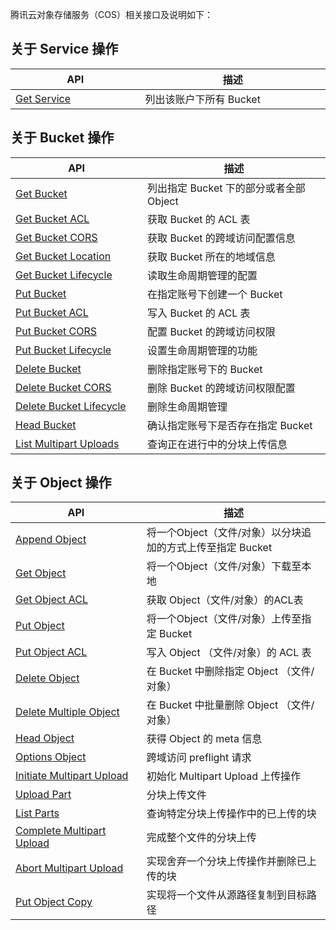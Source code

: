 腾讯云对象存储服务（COS）相关接口及说明如下：

## 关于 Service 操作
<style rel="stylesheet">
table th:nth-of-type(1) {
width: 350px;	
}
table th:nth-of-type(2) {
width:550px;	
}
</style>

| API | 描述 |
|---------|---------|
| [Get Service](https://cloud.tencent.com/document/product/436/8291) | 列出该账户下所有 Bucket  | 

## 关于 Bucket 操作

| API | 描述 |
|---------|---------|
| [Get Bucket](https://cloud.tencent.com/document/product/436/7734) | 列出指定 Bucket 下的部分或者全部 Object | 
| [Get Bucket ACL](https://cloud.tencent.com/document/product/436/7733) | 获取 Bucket 的 ACL 表 | 
| [Get Bucket CORS](https://cloud.tencent.com/document/product/436/8274) | 获取 Bucket 的跨域访问配置信息 | 
| [Get Bucket Location](https://cloud.tencent.com/document/product/436/8275) | 获取 Bucket 所在的地域信息 | 
| [Get Bucket Lifecycle](https://cloud.tencent.com/document/product/436/8278) | 读取生命周期管理的配置 | 
| [Put Bucket](https://cloud.tencent.com/document/product/436/7738) | 在指定账号下创建一个 Bucket | 
| [Put Bucket ACL ](https://cloud.tencent.com/document/product/436/7737)| 写入 Bucket 的 ACL 表 | 
| [Put Bucket CORS](https://cloud.tencent.com/document/product/436/8279) | 配置 Bucket 的跨域访问权限 | 
| [Put Bucket Lifecycle](https://cloud.tencent.com/document/product/436/8280) | 设置生命周期管理的功能 | 
| [Delete Bucket](https://cloud.tencent.com/document/product/436/7732) | 删除指定账号下的 Bucket  | 
| [Delete Bucket CORS](https://cloud.tencent.com/document/product/436/8283) | 删除 Bucket 的跨域访问权限配置  | 
| [Delete Bucket Lifecycle](https://cloud.tencent.com/document/product/436/8284) | 删除生命周期管理  |
| [Head Bucket](https://cloud.tencent.com/document/product/436/7735) | 确认指定账号下是否存在指定 Bucket | 
| [List Multipart Uploads](https://cloud.tencent.com/document/product/436/7736) | 查询正在进行中的分块上传信息 | 

## 关于 Object 操作

| API | 描述 |
|---------|---------|
| [Append Object](https://cloud.tencent.com/document/product/436/7741) | 将一个Object（文件/对象）以分块追加的方式上传至指定 Bucket  | 
| [Get Object](https://cloud.tencent.com/document/product/436/7753) | 将一个Object（文件/对象）下载至本地 | 
| [Get Object ACL](https://cloud.tencent.com/document/product/436/7744) | 获取 Object（文件/对象）的ACL表 | 
| [Put Object](https://cloud.tencent.com/document/product/436/7749) | 将一个Object（文件/对象）上传至指定 Bucket  | 
| [Put Object ACL](https://cloud.tencent.com/document/product/436/7748) | 写入 Object （文件/对象）的 ACL 表 | 
| [Delete Object](https://cloud.tencent.com/document/product/436/7743) | 在 Bucket 中删除指定 Object （文件/对象） | 
| [Delete Multiple Object](https://cloud.tencent.com/document/product/436/8289) | 在 Bucket 中批量删除 Object （文件/对象） | 
| [Head Object](https://cloud.tencent.com/document/product/436/7745) | 获得 Object 的 meta 信息 | 
| [Options Object](https://cloud.tencent.com/document/product/436/8288) | 跨域访问 preflight 请求| 
| [Initiate Multipart Upload](https://cloud.tencent.com/document/product/436/7746) | 初始化 Multipart Upload 上传操作 | 
| [Upload Part](https://cloud.tencent.com/document/product/436/7750) | 分块上传文件 | 
| [List Parts](https://cloud.tencent.com/document/product/436/7747) | 查询特定分块上传操作中的已上传的块 | 
| [Complete Multipart Upload](https://cloud.tencent.com/document/product/436/7742) | 完成整个文件的分块上传 | 
| [Abort Multipart Upload](https://cloud.tencent.com/document/product/436/7740) | 实现舍弃一个分块上传操作并删除已上传的块 | 
| [Put Object Copy](https://cloud.tencent.com/document/product/436/10881) | 实现将一个文件从源路径复制到目标路径 | 


